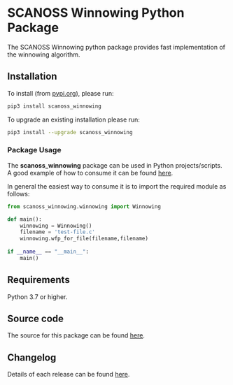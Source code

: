# SCANOSS Winnowing Python Package
The SCANOSS Winnowing python package provides fast implementation of the winnowing algorithm.

## Installation
To install (from [pypi.org](https://pypi.org/project/scanoss_winnowing)), please run:
```bash
pip3 install scanoss_winnowing
```
To upgrade an existing installation please run:
```bash
pip3 install --upgrade scanoss_winnowing
```

### Package Usage
The **scanoss_winnowing** package can be used in Python projects/scripts. A good example of how to consume it can be found [here](https://github.com/scanoss/scanoss.py/blob/main/src/scanoss/scanner.py).

In general the easiest way to consume it is to import the required module as follows:
```python
from scanoss_winnowing.winnowing import Winnowing

def main():
    winnowing = Winnowing()
    filename = 'test-file.c'
    winnowing.wfp_for_file(filename,filename)
    
if __name__ == "__main__":
    main()
```

## Requirements
Python 3.7 or higher.

## Source code
The source for this package can be found [here](https://github.com/scanoss/scanoss-winnowing.py).

## Changelog
Details of each release can be found [here](https://github.com/scanoss/scanoss-winnowing.py/blob/main/CHANGELOG.md).
